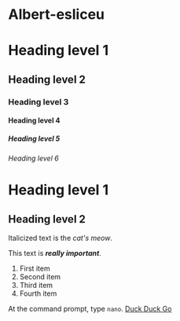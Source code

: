 # Albert-esliceu
# Heading level 1
## Heading level 2
### Heading level 3
#### Heading level 4
##### Heading level 5
###### Heading level 6

Heading level 1
===============

Heading level 2
---------------

Italicized text is the *cat's meow*.

This text is ***really important***.

1. First item
2. Second item
3. Third item
4. Fourth item

At the command prompt, type `nano`.
[Duck Duck Go](https://duckduckgo.com)

